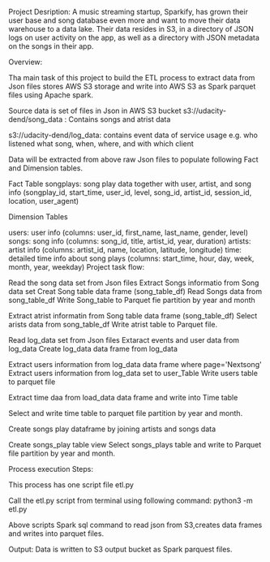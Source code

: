 Project Desription:
A music streaming startup, Sparkify, has grown their user base and song database even more and want to move their data warehouse to a data lake. Their data resides in S3, in a directory of JSON logs on user activity on the app, as well as a directory with JSON metadata on the songs in their app.

Overview:

Tha main task of this project to build the ETL process to extract data from Json files stores AWS S3 storage and write into
AWS S3 as Spark parquet files using Apache spark.

Source data is set of files in Json in AWS S3 bucket
s3://udacity-dend/song_data : Contains songs and atrist data

s3://udacity-dend/log_data: contains event data of service usage e.g. who listened what song, when, where, and with which client

Data will be extracted from above raw Json files to populate following Fact and Dimension tables.

Fact Table
songplays: song play data together with user, artist, and song info (songplay_id, start_time, user_id, level, song_id, artist_id, session_id, location, user_agent)

Dimension Tables

users: user info (columns: user_id, first_name, last_name, gender, level)
songs: song info (columns: song_id, title, artist_id, year, duration)
artists: artist info (columns: artist_id, name, location, latitude, longitude)
time: detailed time info about song plays (columns: start_time, hour, day, week, month, year, weekday)
Project task flow:

Read the song data set from Json files
Extract Songs informatio from Song data set
Creat Song table data frame (song_table_df)
Read Songs data from song_table_df
Write Song_table to Parquet fie partition by year and month

Extract atrist informatin from Song table data frame (song_table_df)
Select arists data from song_table_df
Write atrist table to Parquet file.


Read log_data set from Json files
Extaract events and user data from log_data
Create log_data data frame from log_data 

Extract users information from log_data data frame where page='Nextsong'
Extract users information from log_data set to user_Table
Write users table to parquet file

Extract time daa from load_data data frame  and write into Time table

Select and write time table to parquet file partition by year and month.


Create songs play dataframe by joining artists and songs data 

Create songs_play table view
Select songs_plays table and write to Parquet file partition by year and month.


Process execution Steps:

This process has one script file etl.py

Call the etl.py script from terminal using following command:
python3 -m etl.py

Above scripts Spark sql command to read json from S3,creates data frames and writes into parquet files.

Output: Data is written to S3 output bucket as Spark parquest files.


